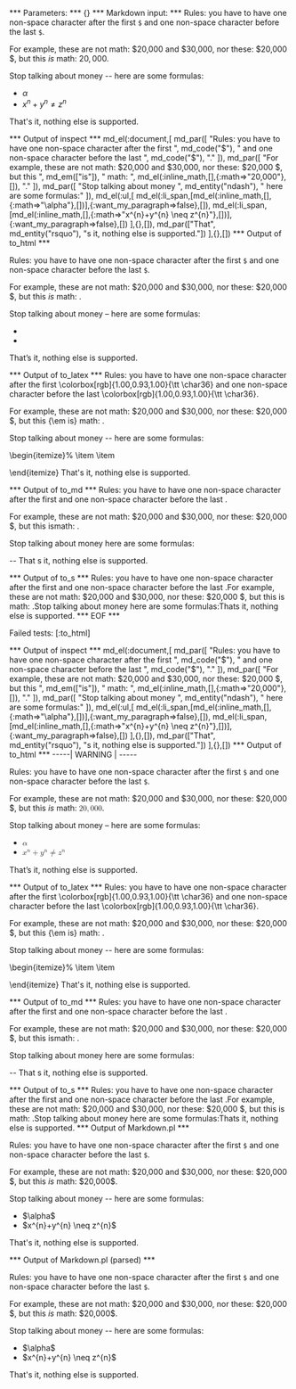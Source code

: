 
*** Parameters: ***
{}
*** Markdown input: ***
Rules: you have to have one non-space character after
the first `$` and one non-space character before the last `$`.

For example, these are not math: $20,000 and $30,000,
nor these: $20,000 $, but this *is* math: $20,000$.

Stop talking about money -- here are some formulas:

*	$\alpha$
*	$x^{n}+y^{n} \neq z^{n}$

That's it, nothing else is supported.

*** Output of inspect ***
md_el(:document,[
	md_par([
		"Rules: you have to have one non-space character after the first ",
		md_code("$"),
		" and one non-space character before the last ",
		md_code("$"),
		"."
	]),
	md_par([
		"For example, these are not math: $20,000 and $30,000, nor these: $20,000 $, but this ",
		md_em(["is"]),
		" math: ",
		md_el(:inline_math,[],{:math=>"20,000"},[]),
		"."
	]),
	md_par([
		"Stop talking about money ",
		md_entity("ndash"),
		" here are some formulas:"
	]),
	md_el(:ul,[
		md_el(:li_span,[md_el(:inline_math,[],{:math=>"\\alpha"},[])],{:want_my_paragraph=>false},[]),
		md_el(:li_span,[md_el(:inline_math,[],{:math=>"x^{n}+y^{n} \\neq z^{n}"},[])],{:want_my_paragraph=>false},[])
	],{},[]),
	md_par(["That", md_entity("rsquo"), "s it, nothing else is supported."])
],{},[])
*** Output of to_html ***

<p>Rules: you have to have one non-space character after the first <code>$</code> and one non-space character before the last <code>$</code>.</p>

<p>For example, these are not math: $20,000 and $30,000, nor these: $20,000 $, but this <em>is</em> math: .</p>

<p>Stop talking about money &ndash; here are some formulas:</p>

<ul>
<li />

<li />
</ul>

<p>That&rsquo;s it, nothing else is supported.</p>

*** Output of to_latex ***
Rules: you have to have one non-space character after the first \colorbox[rgb]{1.00,0.93,1.00}{\tt \char36} and one non-space character before the last \colorbox[rgb]{1.00,0.93,1.00}{\tt \char36}.

For example, these are not math: \$20,000 and \$30,000, nor these: \$20,000 \$, but this {\em is} math: .

Stop talking about money -- here are some formulas:

\begin{itemize}%
\item 
\item 

\end{itemize}
That's it, nothing else is supported.


*** Output of to_md ***
Rules: you have to have one non-space
character after the first and one
non-space character before the last .

For example, these are not math:
$20,000 and $30,000, nor these: $20,000
$, but this ismath: .

Stop talking about money here are some
formulas:

--
That s it, nothing else is supported.


*** Output of to_s ***
Rules: you have to have one non-space character after the first  and one non-space character before the last .For example, these are not math: $20,000 and $30,000, nor these: $20,000 $, but this is math: .Stop talking about money  here are some formulas:Thats it, nothing else is supported.
*** EOF ***




Failed tests:   [:to_html] 

*** Output of inspect ***
md_el(:document,[
	md_par([
		"Rules: you have to have one non-space character after the first ",
		md_code("$"),
		" and one non-space character before the last ",
		md_code("$"),
		"."
	]),
	md_par([
		"For example, these are not math: $20,000 and $30,000, nor these: $20,000 $, but this ",
		md_em(["is"]),
		" math: ",
		md_el(:inline_math,[],{:math=>"20,000"},[]),
		"."
	]),
	md_par([
		"Stop talking about money ",
		md_entity("ndash"),
		" here are some formulas:"
	]),
	md_el(:ul,[
		md_el(:li_span,[md_el(:inline_math,[],{:math=>"\\alpha"},[])],{:want_my_paragraph=>false},[]),
		md_el(:li_span,[md_el(:inline_math,[],{:math=>"x^{n}+y^{n} \\neq z^{n}"},[])],{:want_my_paragraph=>false},[])
	],{},[]),
	md_par(["That", md_entity("rsquo"), "s it, nothing else is supported."])
],{},[])
*** Output of to_html ***
-----| WARNING | -----

<p>Rules: you have to have one non-space character after the first <code>$</code> and one non-space character before the last <code>$</code>.</p>

<p>For example, these are not math: $20,000 and $30,000, nor these: $20,000 $, but this <em>is</em> math: <math xmlns='http://www.w3.org/1998/Math/MathML'><mn>20</mn><mo>,</mo><mn>000</mn></math>.</p>

<p>Stop talking about money &ndash; here are some formulas:</p>

<ul>
<li><math xmlns='http://www.w3.org/1998/Math/MathML'><mi>&alpha;</mi></math></li>

<li><math xmlns='http://www.w3.org/1998/Math/MathML'><msup><mi>x</mi><mrow><mi>n</mi></mrow></msup><mo>+</mo><msup><mi>y</mi><mrow><mi>n</mi></mrow></msup><mo>&ne;</mo><msup><mi>z</mi><mrow><mi>n</mi></mrow></msup></math></li>
</ul>

<p>That&rsquo;s it, nothing else is supported.</p>

*** Output of to_latex ***
Rules: you have to have one non-space character after the first \colorbox[rgb]{1.00,0.93,1.00}{\tt \char36} and one non-space character before the last \colorbox[rgb]{1.00,0.93,1.00}{\tt \char36}.

For example, these are not math: \$20,000 and \$30,000, nor these: \$20,000 \$, but this {\em is} math: .

Stop talking about money -- here are some formulas:

\begin{itemize}%
\item 
\item 

\end{itemize}
That's it, nothing else is supported.


*** Output of to_md ***
Rules: you have to have one non-space
character after the first and one
non-space character before the last .

For example, these are not math:
$20,000 and $30,000, nor these: $20,000
$, but this ismath: .

Stop talking about money here are some
formulas:

--
That s it, nothing else is supported.


*** Output of to_s ***
Rules: you have to have one non-space character after the first  and one non-space character before the last .For example, these are not math: $20,000 and $30,000, nor these: $20,000 $, but this is math: .Stop talking about money  here are some formulas:Thats it, nothing else is supported.
*** Output of Markdown.pl ***
<p>Rules: you have to have one non-space character after
the first <code>$</code> and one non-space character before the last <code>$</code>.</p>

<p>For example, these are not math: $20,000 and $30,000,
nor these: $20,000 $, but this <em>is</em> math: $20,000$.</p>

<p>Stop talking about money -- here are some formulas:</p>

<ul>
<li>$\alpha$</li>
<li>$x^{n}+y^{n} \neq z^{n}$</li>
</ul>

<p>That's it, nothing else is supported.</p>

*** Output of Markdown.pl (parsed) ***
<p>Rules: you have to have one non-space character after
the first <code>$</code
     > and one non-space character before the last <code>$</code
     >.</p
   ><p>For example, these are not math: $20,000 and $30,000,
nor these: $20,000 $, but this <em>is</em
     > math: $20,000$.</p
   ><p>Stop talking about money -- here are some formulas:</p
   ><ul>
<li>$\alpha$</li
     >
<li>$x^{n}+y^{n} \neq z^{n}$</li
     >
</ul
   ><p>That's it, nothing else is supported.</p
 >